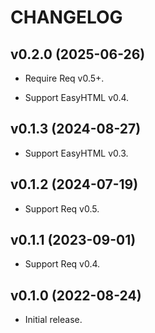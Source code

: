 # CHANGELOG

## v0.2.0 (2025-06-26)

  * Require Req v0.5+.

  * Support EasyHTML v0.4.

## v0.1.3 (2024-08-27)

  * Support EasyHTML v0.3.

## v0.1.2 (2024-07-19)

  * Support Req v0.5.

## v0.1.1 (2023-09-01)

  * Support Req v0.4.

## v0.1.0 (2022-08-24)

  * Initial release.
